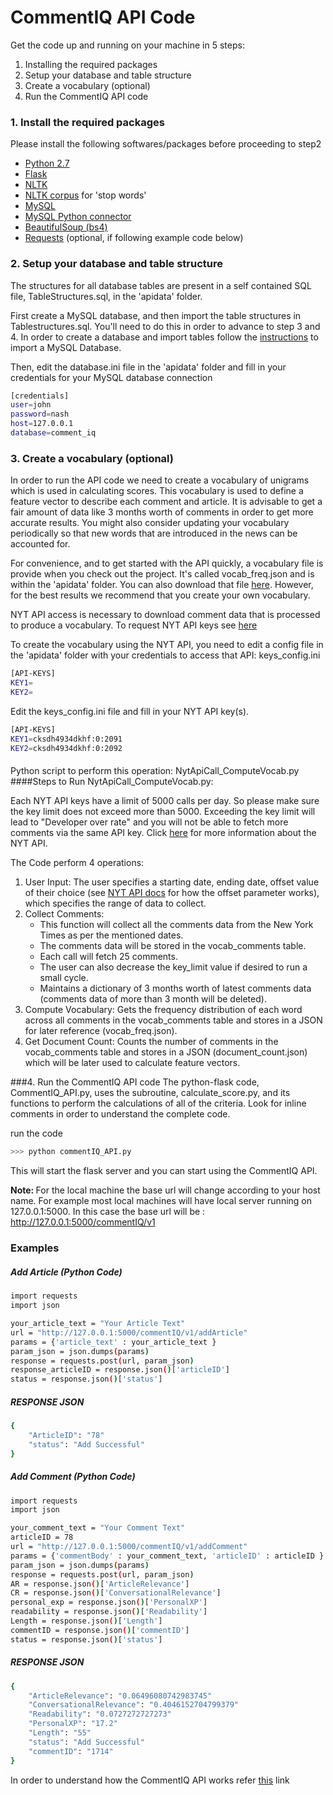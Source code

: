 CommentIQ API Code
========
Get the code up and running on your machine in 5 steps:                                            

1. Installing the required packages
2. Setup your database and table structure
3. Create a vocabulary (optional)
4. Run the CommentIQ API code


### 1. Install the required packages

Please install the following softwares/packages before proceeding to step2

* <a href="https://www.python.org/download/releases/2.7/" target="_blank">Python 2.7</a>
* <a href="https://pypi.python.org/pypi/Flask" target="_blank">Flask</a>
* <a href="http://www.nltk.org/install.html" target="_blank">NLTK</a>
* <a href="http://johnlaudun.org/20130126-nltk-stopwords/" target="_blank">NLTK corpus</a> for 'stop words'
* <a href="http://dev.mysql.com/downloads/mysql/" target="_blank">MySQL</a>
* <a href="https://dev.mysql.com/downloads/connector/python/" target="_blank">MySQL Python connector</a>
* <a href="http://www.crummy.com/software/BeautifulSoup/#Download" target="_blank">BeautifulSoup (bs4)</a>
* <a href="http://docs.python-requests.org/en/latest/user/install/" target="_blank">Requests</a> (optional, if following example code below) 


### 2. Setup your database and table structure

The structures for all database tables are present in a self contained SQL file, TableStructures.sql, in the 'apidata' folder. 

First create a MySQL database, and then import the table structures in Tablestructures.sql. You'll need to do this in order to advance to step 3 and 4. In order to create a database and import tables follow the <a href="http://www.cyberciti.biz/faq/import-mysql-dumpfile-sql-datafile-into-my-database/" target="_blank">instructions</a> to import a MySQL Database.

Then, edit the database.ini file in the 'apidata' folder and fill in your credentials for your MySQL database connection
```sh
[credentials]
user=john
password=nash
host=127.0.0.1
database=comment_iq
```

### 3. Create a vocabulary (optional)
In order to run the API code we need to create a vocabulary of unigrams which is used in calculating scores. This vocabulary is used to define a feature vector to describe each comment and article. It is advisable to get a fair amount of data like 3 months worth of comments in order to get more accurate results. You might also consider updating your vocabulary periodically so that new words that are introduced in the news can be accounted for. 

For convenience, and to get started with the API quickly, a vocabulary file is provide when you check out the project. It's called vocab_freq.json and is within the 'apidata' folder. You can also download that file <a href="http://api.comment-iq.com/commentIQ/v1/getVocabulary" target="_blank">here</a>. However, for the best results we recommend that you create your own vocabulary. 

NYT API access is necessary to download comment data that is processed to produce a vocabulary. To request NYT API keys see <a href="http://developer.nytimes.com/docs/reference/keys" target="_blank">here</a>

To create the vocabulary using the NYT API, you need to edit a config file in the 'apidata' folder with your credentials to access that API:
keys_config.ini
```sh
[API-KEYS]
KEY1=
KEY2=
```
Edit the keys_config.ini file and fill in your NYT API key(s). 
```sh
[API-KEYS]
KEY1=cksdh4934dkhf:0:2091
KEY2=cksdh4934dkhf:0:2092
```

####
Python script to perform this operation: NytApiCall_ComputeVocab.py
####Steps to Run NytApiCall_ComputeVocab.py:


Each NYT API keys have a limit of 5000 calls per day. So please make sure the key limit does not exceed more than 5000. Exceeding the key limit will lead to "Developer over rate" and you will not be able to fetch more comments via the same API key. Click <a href="http://developer.nytimes.com/docs/faq#9a" target="_blank">here</a> for more information about the NYT  API. 

The Code perform 4 operations:

1. User Input: The user specifies a starting date, ending date, offset value of their choice (see <a href="http://developer.nytimes.com/docs/community_api/The_Community_API_v3/">NYT API docs</a> for how the offset parameter works), which specifies the range of data to collect.
2. Collect Comments:                    
    * This function will collect all the comments data from the New York Times as per the mentioned dates. 
    * The comments data will be stored in the vocab_comments table. 
    * Each call will fetch 25 comments. 
    * The user can also decrease the key_limit value if desired to run a small cycle.
    * Maintains a dictionary of 3 months worth of latest comments data (comments data of more than 3 month will be deleted).
3. Compute Vocabulary: Gets the frequency distribution of each word across all comments in the vocab_comments table and stores in a JSON for later reference (vocab_freq.json).
4. Get Document Count: Counts the number of comments in the vocab_comments table and stores in a JSON (document_count.json) which will be later used to calculate feature vectors.

###4. Run the CommentIQ API code
The python-flask code, CommentIQ_API.py, uses the subroutine, calculate_score.py, and its functions to perform the calculations of all of the criteria. Look for inline comments in order to understand the complete code.

run the code
```sh 
>>> python commentIQ_API.py 
```
This will start the flask server and you can start using the CommentIQ API.

<b>Note: </b>For the local machine the base url will change according to your host name. For example most local machines will have local server running on 127.0.0.1:5000.  In this case the base url will be : http://127.0.0.1:5000/commentIQ/v1
#####
###  Examples
##### Add Article (Python Code)
```sh
import requests
import json

your_article_text = "Your Article Text"
url = "http://127.0.0.1:5000/commentIQ/v1/addArticle"
params = {'article_text' : your_article_text }
param_json = json.dumps(params)
response = requests.post(url, param_json)
response_articleID = response.json()['articleID']
status = response.json()['status']
```
##### RESPONSE JSON
```sh
{
    "ArticleID": "78"
    "status": "Add Successful"
}        
```
##### Add Comment (Python Code)
```sh
import requests
import json

your_comment_text = "Your Comment Text"
articleID = 78
url = "http://127.0.0.1:5000/commentIQ/v1/addComment"
params = {'commentBody' : your_comment_text, 'articleID' : articleID }
param_json = json.dumps(params)
response = requests.post(url, param_json)
AR = response.json()['ArticleRelevance']
CR = response.json()['ConversationalRelevance']
personal_exp = response.json()['PersonalXP']
readability = response.json()['Readability']
Length = response.json()['Length']
commentID = response.json()['commentID']
status = response.json()['status']
```
##### RESPONSE JSON
```sh
{
    "ArticleRelevance": "0.06496080742983745"
    "ConversationalRelevance": "0.4046152704799379"
    "Readability": "0.0727272727273"
    "PersonalXP": "17.2"
    "Length": "55"
    "status": "Add Successful"
    "commentID": "1714"
}        
```

In order to understand how the CommentIQ API works refer <a href="https://github.com/comp-journalism/commentIQ" target="_blank">this</a> link



